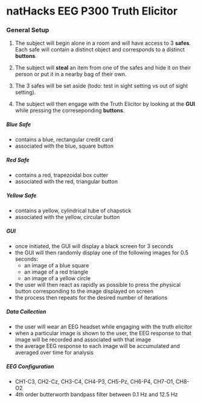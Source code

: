 # natHacks EEG P300 Truth Elicitor

### General Setup

1. The subject will begin alone in a room and will have access to 3 **safes**. Each safe will contain a distinct object and corresponds to a distinct **buttons**.

2. The subject will **steal** an item from one of the safes and hide it on their person or put it in a nearby bag of their own.
  
3. The 3 safes will be set aside (todo: test in sight setting vs out of sight setting).

4. The subject will then engage with the Truth Elicitor by looking at the **GUI** while pressing the correseponding **buttons**.

##### Blue Safe
- contains a blue, rectangular credit card
- associated with the blue, square button
##### Red Safe
- contains a red, trapezoidal box cutter
- associated with the red, triangular button
##### Yellow Safe
- contains a yellow, cylindrical tube of chapstick
- associated with the yellow, circular button

##### GUI
- once initiated, the GUI will display a black screen for 3 seconds
- the GUI will then randomly display one of the following images for 0.5 seconds:
    - an image of a blue square
    - an image of a red triangle
    - an image of a yellow circle
- the user will then react as rapidly as possible to press the physical button corresponding to the image displayed on screen
- the process then repeats for the desired number of iterations

##### Data Collection
- the user will wear an EEG headset while engaging with the truth elicitor
- when a particular image is shown to the user, the EEG response to that image will be recorded and associated with that image
- the average EEG response to each image will be accumulated and averaged over time for analysis

##### EEG Configuration
- CH1-C3, CH2-Cz, CH3-C4, CH4-P3, CH5-Pz, CH6-P4, CH7-O1, CH8-O2
- 4th order butterworth bandpass filter between 0.1 Hz and 12.5 Hz

